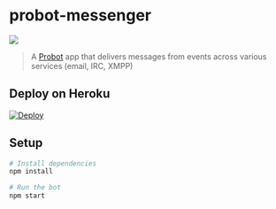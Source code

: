 # probot-messenger

[![](https://api.travis-ci.org/gjtorikian/probot-messenger.svg?branch=master)](https://travis-ci.org/gjtorikian/probot-messenger/)

> A [Probot](https://github.com/probot/probot) app that delivers messages from events across various services (email, IRC, XMPP)

## Deploy on Heroku

[![Deploy](https://www.herokucdn.com/deploy/button.svg)](https://heroku.com/deploy?template=https://github.com/gjtorikian/probot-messenger/tree/master)

## Setup

```sh
# Install dependencies
npm install

# Run the bot
npm start
```

